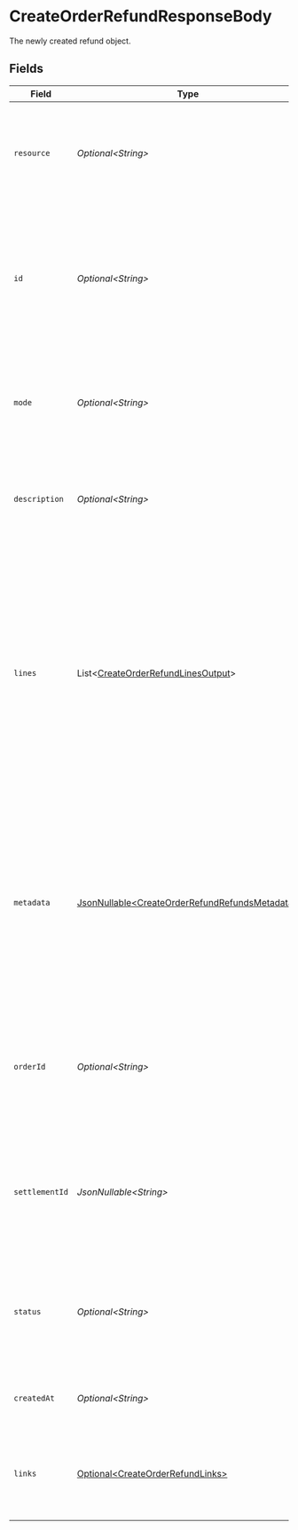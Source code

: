 # CreateOrderRefundResponseBody

The newly created refund object.


## Fields

| Field                                                                                                                                                                                                                                                                                                   | Type                                                                                                                                                                                                                                                                                                    | Required                                                                                                                                                                                                                                                                                                | Description                                                                                                                                                                                                                                                                                             |
| ------------------------------------------------------------------------------------------------------------------------------------------------------------------------------------------------------------------------------------------------------------------------------------------------------- | ------------------------------------------------------------------------------------------------------------------------------------------------------------------------------------------------------------------------------------------------------------------------------------------------------- | ------------------------------------------------------------------------------------------------------------------------------------------------------------------------------------------------------------------------------------------------------------------------------------------------------- | ------------------------------------------------------------------------------------------------------------------------------------------------------------------------------------------------------------------------------------------------------------------------------------------------------- |
| `resource`                                                                                                                                                                                                                                                                                              | *Optional\<String>*                                                                                                                                                                                                                                                                                     | :heavy_minus_sign:                                                                                                                                                                                                                                                                                      | Indicates the response contains a refund object. Will always contain the string `refund` for this endpoint.                                                                                                                                                                                             |
| `id`                                                                                                                                                                                                                                                                                                    | *Optional\<String>*                                                                                                                                                                                                                                                                                     | :heavy_minus_sign:                                                                                                                                                                                                                                                                                      | The identifier uniquely referring to this refund. Mollie assigns this identifier at refund creation time. Mollie will always refer to the refund by this ID. Example: `re_4qqhO89gsT`.                                                                                                                  |
| `mode`                                                                                                                                                                                                                                                                                                  | *Optional\<String>*                                                                                                                                                                                                                                                                                     | :heavy_minus_sign:                                                                                                                                                                                                                                                                                      | Whether this entity was created in live mode or in test mode.<br/><br/>Possible values: `live` `test`                                                                                                                                                                                                   |
| `description`                                                                                                                                                                                                                                                                                           | *Optional\<String>*                                                                                                                                                                                                                                                                                     | :heavy_minus_sign:                                                                                                                                                                                                                                                                                      | The description of the refund that may be shown to your customer, depending on the payment method used.                                                                                                                                                                                                 |
| `lines`                                                                                                                                                                                                                                                                                                 | List\<[CreateOrderRefundLinesOutput](../../models/operations/CreateOrderRefundLinesOutput.md)>                                                                                                                                                                                                          | :heavy_minus_sign:                                                                                                                                                                                                                                                                                      | A refund can optionally be linked to specific order lines.<br/><br/>The lines will show the `quantity`, `discountAmount`, `vatAmount`, and `totalAmount` refunded. If the line was partially refunded, these values will be different from the values in response from the [Get payment](get-payment) endpoint. |
| `metadata`                                                                                                                                                                                                                                                                                              | [JsonNullable\<CreateOrderRefundRefundsMetadata>](../../models/operations/CreateOrderRefundRefundsMetadata.md)                                                                                                                                                                                          | :heavy_minus_sign:                                                                                                                                                                                                                                                                                      | Provide any data you like, for example a string or a JSON object. We will save the data alongside the entity. Whenever you fetch the entity with our API, we will also include the metadata. You can use up to approximately 1kB.                                                                       |
| `orderId`                                                                                                                                                                                                                                                                                               | *Optional\<String>*                                                                                                                                                                                                                                                                                     | :heavy_minus_sign:                                                                                                                                                                                                                                                                                      | The unique identifier of the order this refund was created for. For example: `ord_8wmqcHMN4U`. Not present if the refund was not created for an order.                                                                                                                                                  |
| `settlementId`                                                                                                                                                                                                                                                                                          | *JsonNullable\<String>*                                                                                                                                                                                                                                                                                 | :heavy_minus_sign:                                                                                                                                                                                                                                                                                      | The identifier referring to the settlement this refund was settled with. For example, `stl_BkEjN2eBb`. This field is omitted if the refund is not settled (yet).                                                                                                                                        |
| `status`                                                                                                                                                                                                                                                                                                | *Optional\<String>*                                                                                                                                                                                                                                                                                     | :heavy_minus_sign:                                                                                                                                                                                                                                                                                      | Refunds may take some time to get confirmed. For a full overview of possible states, see the guide on refund statuses.                                                                                                                                                                                  |
| `createdAt`                                                                                                                                                                                                                                                                                             | *Optional\<String>*                                                                                                                                                                                                                                                                                     | :heavy_minus_sign:                                                                                                                                                                                                                                                                                      | The entity's date and time of creation, in [ISO 8601](https://en.wikipedia.org/wiki/ISO_8601) format.                                                                                                                                                                                                   |
| `links`                                                                                                                                                                                                                                                                                                 | [Optional\<CreateOrderRefundLinks>](../../models/operations/CreateOrderRefundLinks.md)                                                                                                                                                                                                                  | :heavy_minus_sign:                                                                                                                                                                                                                                                                                      | An object with several relevant URLs. Every URL object will contain an `href` and a `type` field.                                                                                                                                                                                                       |